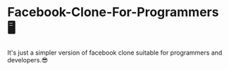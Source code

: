 # Facebook-Clone-For-Programmers 🖥
It's just a simpler version of facebook clone suitable for programmers and developers.😎
